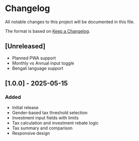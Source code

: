 # Changelog

All notable changes to this project will be documented in this file.

The format is based on [Keep a Changelog](https://keepachangelog.com/en/1.0.0/).

## [Unreleased]
- Planned PWA support
- Monthly vs Annual input toggle
- Bengali language support

## [1.0.0] - 2025-05-15
### Added
- Initial release
- Gender-based tax threshold selection
- Investment input fields with limits
- Tax calculation and investment rebate logic
- Tax summary and comparison
- Responsive design
